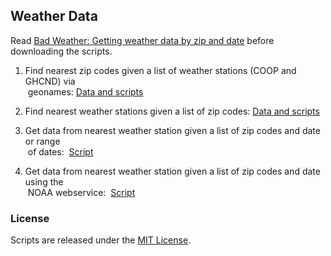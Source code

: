 ## Weather Data

Read [Bad Weather: Getting weather data by zip and date](http://gbytes.gsood.com/.../bad-weather-getting-weather-data-by-zip-and-date/) before downloading the scripts. 

1. Find nearest zip codes given a list of weather stations (COOP and GHCND) via<br>&nbsp;geonames:&nbsp;<a href="https://github.com/soodoku/Weather-Data/tree/master/ws2zip">Data and scripts</a>

2. Find nearest weather stations given a list of zip codes:&nbsp;<a href="https://github.com/soodoku/Weather-Data/tree/master/zip2ws">Data and scripts</a>

3. Get data from nearest weather station given a list of zip codes and date or range<br>&nbsp;of dates: &nbsp;<a href="https://github.com/soodoku/Weather-Data/tree/master/zip2wd">Script</a>

4. Get data from nearest weather station given a list of zip codes and date using the<br>&nbsp;NOAA webservice: &nbsp;<a href="https://github.com/soodoku/Weather-Data/tree/master/noaaweb">Script</a>
		
### License

Scripts are released under the [MIT License](https://github.com/soodoku/Weather-Data/License%20for%20Scripts.md).
